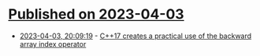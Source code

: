 # [Published on 2023-04-03](index.md)

* [2023-04-03, 20:09:19](https://lobste.rs/s/qdanyw/c_17_creates_practical_use_backward_array) - [C++17 creates a practical use of the backward array index operator](https://devblogs.microsoft.com/oldnewthing/20230403-00/?p=108005)
